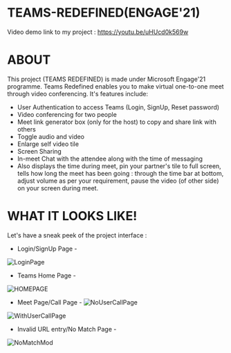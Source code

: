 # TEAMS-REDEFINED(ENGAGE'21)

Video demo link to my project : https://youtu.be/uHUcd0k569w

# ABOUT

This project (TEAMS REDEFINED) is made under Microsoft Engage'21 programme. Teams Redefined enables you to make virtual one-to-one meet through video conferencing. It's features include:

- User Authentication to access Teams (Login, SignUp, Reset password)
- Video conferencing for two people
- Meet link generator box (only for the host) to copy and share link with others
- Toggle audio and video
- Enlarge self video tile
- Screen Sharing
- In-meet Chat with the attendee along with the time of messaging
- Also displays the time during meet, pin your partner's tile to full screen, tells how long the meet has been going : through the time bar at bottom, adjust volume as per your requirement, pause the video (of other side) on your screen during meet.

# WHAT IT LOOKS LIKE!

Let's have a sneak peek of the project interface :

- Login/SignUp Page -

![LoginPage](https://user-images.githubusercontent.com/62741518/125252796-62b8dc80-e316-11eb-9045-01a746eb5053.png)


- Teams Home Page -

![HOMEPAGE](https://user-images.githubusercontent.com/62741518/125253204-cb07be00-e316-11eb-8587-1481ad8cb3b8.png)


- Meet Page/Call Page -
![NoUserCallPage](https://user-images.githubusercontent.com/62741518/125253263-deb32480-e316-11eb-9bd7-ba93dc37c8e4.png)


![WithUserCallPage](https://user-images.githubusercontent.com/62741518/125253310-ebd01380-e316-11eb-9741-acf2a55c52a7.png)


- Invalid URL entry/No Match Page -

![NoMatchMod](https://user-images.githubusercontent.com/62741518/125253373-f7bbd580-e316-11eb-8be4-2a2b508d4abd.png)

